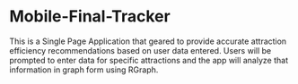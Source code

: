 # Mobile-Final-Tracker
This is a Single Page Application that geared to provide accurate attraction efficiency recommendations based on user data entered. Users will be prompted to enter data for specific attractions and the app will analyze that information in graph form using RGraph.
